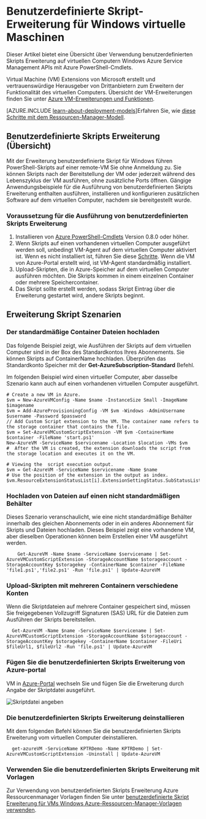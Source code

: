 <properties
   pageTitle="Benutzerdefinierte Skripts Erweiterung auf einer Windows-VM | Microsoft Azure"
   description="Automatisieren von Konfigurationsaufgaben Azure VM mithilfe von benutzerdefinierten Skripts Erweiterung auf einem virtuellen Computer remote Windows PowerShell-Skripts ausführen"
   services="virtual-machines-windows"
   documentationCenter=""
   authors="kundanap"
   manager="timlt"
   editor=""
   tags="azure-service-management"/>

<tags
   ms.service="virtual-machines-windows"
   ms.devlang="na"
   ms.topic="article"
   ms.tgt_pltfrm="vm-windows"
   ms.workload="infrastructure-services"
   ms.date="08/06/2015"
   ms.author="kundanap"/>

# <a name="custom-script-extension-for-windows-virtual-machines"></a>Benutzerdefinierte Skript-Erweiterung für Windows virtuelle Maschinen

Dieser Artikel bietet eine Übersicht über Verwendung benutzerdefinierten Skripts Erweiterung auf virtuellen Computern Windows Azure Service Management APIs mit Azure PowerShell-Cmdlets.

Virtual Machine (VM) Extensions von Microsoft erstellt und vertrauenswürdige Herausgeber von Drittanbietern zum Erweitern der Funktionalität des virtuellen Computers. Übersicht der VM-Erweiterungen finden Sie unter [Azure VM-Erweiterungen und Funktionen](virtual-machines-windows-extensions-features.md).

[AZURE.INCLUDE [learn-about-deployment-models](../../includes/learn-about-deployment-models-classic-include.md)]Erfahren Sie, wie [diese Schritte mit dem Ressourcen-Manager-Modell](virtual-machines-windows-extensions-customscript.md).

## <a name="custom-script-extension-overview"></a>Benutzerdefinierte Skripts Erweiterung (Übersicht)

Mit der Erweiterung benutzerdefinierte Skript für Windows führen PowerShell-Skripts auf einer remote-VM Sie ohne Anmeldung zu. Sie können Skripts nach der Bereitstellung der VM oder jederzeit während des Lebenszyklus der VM ausführen, ohne zusätzliche Ports öffnen. Gängige Anwendungsbeispiele für die Ausführung von benutzerdefinierten Skripts Erweiterung enthalten ausführen, installieren und konfigurieren zusätzlichen Software auf dem virtuellen Computer, nachdem sie bereitgestellt wurde.

### <a name="prerequisites-for-running-the-custom-script-extension"></a>Voraussetzung für die Ausführung von benutzerdefinierten Skripts Erweiterung

1. Installieren von <a href="http://azure.microsoft.com/downloads" target="_blank">Azure PowerShell-Cmdlets</a> Version 0.8.0 oder höher.
2. Wenn Skripts auf einen vorhandenen virtuellen Computer ausgeführt werden soll, unbedingt VM-Agent auf dem virtuellen Computer aktiviert ist. Wenn es nicht installiert ist, führen Sie diese [Schritte](virtual-machines-windows-classic-agents-and-extensions.md). Wenn die VM von Azure-Portal erstellt wird, ist VM-Agent standardmäßig installiert.
3. Upload-Skripten, die in Azure-Speicher auf dem virtuellen Computer ausführen möchten. Die Skripts kommen in einem einzelnen Container oder mehrere Speichercontainer.
4. Das Skript sollte erstellt werden, sodass Skript Eintrag über die Erweiterung gestartet wird, andere Skripts beginnt.

## <a name="custom-script-extension-scenarios"></a>Erweiterung Skript Szenarien

### <a name="upload-files-to-the-default-container"></a>Der standardmäßige Container Dateien hochladen

Das folgende Beispiel zeigt, wie Ausführen der Skripts auf dem virtuellen Computer sind in der Box des Standardkontos Ihres Abonnements. Sie können Skripts auf ContainerName hochladen. Überprüfen das Standardkonto Speicher mit der **Get-AzureSubscription-Standard** Befehl.

Im folgenden Beispiel wird einen virtueller Computer, aber dasselbe Szenario kann auch auf einen vorhandenen virtuellen Computer ausgeführt.

    # Create a new VM in Azure.
    $vm = New-AzureVMConfig -Name $name -InstanceSize Small -ImageName $imagename
    $vm = Add-AzureProvisioningConfig -VM $vm -Windows -AdminUsername $username -Password $password
    // Add Custom Script extension to the VM. The container name refers to the storage container that contains the file.
    $vm = Set-AzureVMCustomScriptExtension -VM $vm -ContainerName $container -FileName 'start.ps1'
    New-AzureVM -ServiceName $servicename -Location $location -VMs $vm
    #  After the VM is created, the extension downloads the script from the storage location and executes it on the VM.

    # Viewing the  script execution output.
    $vm = Get-AzureVM -ServiceName $servicename -Name $name
    # Use the position of the extension in the output as index.
    $vm.ResourceExtensionStatusList[i].ExtensionSettingStatus.SubStatusList

### <a name="upload-files-to-a-non-default-storage-container"></a>Hochladen von Dateien auf einen nicht standardmäßigen Behälter

Dieses Szenario veranschaulicht, wie eine nicht standardmäßige Behälter innerhalb des gleichen Abonnements oder in ein anderes Abonnement für Skripts und Dateien hochladen. Dieses Beispiel zeigt eine vorhandene VM, aber dieselben Operationen können beim Erstellen einer VM ausgeführt werden.

        Get-AzureVM -Name $name -ServiceName $servicename | Set-AzureVMCustomScriptExtension -StorageAccountName $storageaccount -StorageAccountKey $storagekey -ContainerName $container -FileName 'file1.ps1','file2.ps1' -Run 'file.ps1' | Update-AzureVM

### <a name="upload-scripts-to-multiple-containers-across-different-storage-accounts"></a>Upload-Skripten mit mehreren Containern verschiedene Konten

  Wenn die Skriptdateien auf mehrere Container gespeichert sind, müssen Sie freigegebenen Vollzugriff Signaturen (SAS) URL für die Dateien zum Ausführen der Skripts bereitstellen.

      Get-AzureVM -Name $name -ServiceName $servicename | Set-AzureVMCustomScriptExtension -StorageAccountName $storageaccount -StorageAccountKey $storagekey -ContainerName $container -FileUri $fileUrl1, $fileUrl2 -Run 'file.ps1' | Update-AzureVM


### <a name="add-the-custom-script-extension-from-the-azure-portal"></a>Fügen Sie die benutzerdefinierten Skripts Erweiterung von Azure-portal

VM in <a href="https://portal.azure.com/ " target="_blank">Azure-Portal</a> wechseln Sie und fügen Sie die Erweiterung durch Angabe der Skriptdatei ausgeführt.

  ![Skriptdatei angeben][5]


### <a name="uninstall-the-custom-script-extension"></a>Die benutzerdefinierten Skripts Erweiterung deinstallieren

Mit dem folgenden Befehl können Sie die benutzerdefinierten Skripts Erweiterung vom virtuellen Computer deinstallieren.

      get-azureVM -ServiceName KPTRDemo -Name KPTRDemo | Set-AzureVMCustomScriptExtension -Uninstall | Update-AzureVM

### <a name="use-the-custom-script-extension-with-templates"></a>Verwenden Sie die benutzerdefinierten Skripts Erweiterung mit Vorlagen

Zur Verwendung von benutzerdefinierten Skripts Erweiterung Azure Ressourcenmanager Vorlagen finden Sie unter [benutzerdefinierte Skript Erweiterung für VMs Windows Azure-Ressourcen-Manager-Vorlagen verwenden](virtual-machines-windows-extensions-customscript.md).

<!--Image references-->
[5]: ./media/virtual-machines-windows-classic-extensions-customscript/addcse.png
